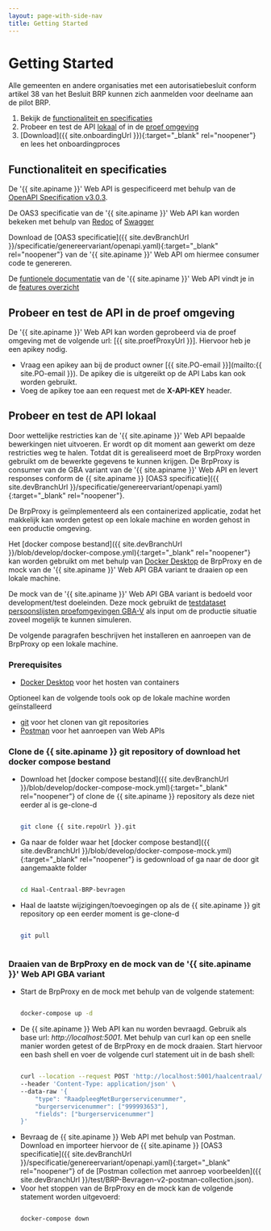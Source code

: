 ```yaml
---
layout: page-with-side-nav
title: Getting Started
---
```

# Getting Started

Alle gemeenten en andere organisaties met een autorisatiebesluit conform artikel 38 van het Besluit BRP kunnen zich aanmelden voor deelname aan de pilot BRP.

1. Bekijk de [functionaliteit en specificaties](#functionaliteit-en-specificaties)
2. Probeer en test de API [lokaal](#probeer-en-test-de-api-lokaal) of in de [proef omgeving](#probeer-en-test-de-api-in-de-proef-omgeving)
3. [Download]({{ site.onboardingUrl }}){:target="_blank" rel="noopener"} en lees het onboardingproces

## Functionaliteit en specificaties

De '{{ site.apiname }}' Web API is gespecificeerd met behulp van de [OpenAPI Specification v3.0.3](https://spec.openapis.org/oas/v3.0.3).

De OAS3 specificatie van de '{{ site.apiname }}' Web API kan worden bekeken met behulp van [Redoc](./redoc) of [Swagger](./swagger-ui)

Download de [OAS3 specificatie]({{ site.devBranchUrl }}/specificatie/genereervariant/openapi.yaml){:target="_blank" rel="noopener"} van de '{{ site.apiname }}' Web API om hiermee consumer code te genereren.

De [funtionele documentatie](./features-overzicht) van de '{{ site.apiname }}' Web API vindt je in de [features overzicht](./features-overzicht)

## Probeer en test de API in de proef omgeving

De '{{ site.apiname }}' Web API kan worden geprobeerd via de proef omgeving met de volgende url: [{{ site.proefProxyUrl }}]. Hiervoor heb je een apikey nodig.

- Vraag een apikey aan bij de product owner [{{ site.PO-email }}](mailto:{{ site.PO-email }}). De apikey die is uitgereikt op de API Labs kan ook worden gebruikt.
- Voeg de apikey toe aan een request met de __X-API-KEY__ header.

## Probeer en test de API lokaal

Door wettelijke restricties kan de '{{ site.apiname }}' Web API bepaalde bewerkingen niet uitvoeren. Er wordt op dit moment aan gewerkt om deze restricties weg te halen. Totdat dit is gerealiseerd moet de BrpProxy worden gebruikt om de bewerkte gegevens te kunnen krijgen. De BrpProxy is consumer van de GBA variant van de '{{ site.apiname }}' Web API en levert responses conform de {{ site.apiname }} [OAS3 specificatie]({{ site.devBranchUrl }}/specificatie/genereervariant/openapi.yaml){:target="_blank" rel="noopener"}.

De BrpProxy is geïmplementeerd als een containerized applicatie, zodat het makkelijk kan worden getest op een lokale machine en worden gehost in een productie omgeving.

Het [docker compose bestand]({{ site.devBranchUrl }}/blob/develop/docker-compose.yml){:target="_blank" rel="noopener"} kan worden gebruikt om met behulp van [Docker Desktop](https://www.docker.com/products/docker-desktop) de BrpProxy en de mock van de '{{ site.apiname }}' Web API GBA variant te draaien op een lokale machine.

De mock van de '{{ site.apiname }}' Web API GBA variant is bedoeld voor development/test doeleinden. Deze mock gebruikt de [testdataset persoonslijsten proefomgevingen GBA-V](https://www.rvig.nl/documenten/richtlijnen/2018/09/20/testdataset-persoonslijsten-proefomgevingen-gba-v) als input om de productie situatie zoveel mogelijk te kunnen simuleren.

De volgende paragrafen beschrijven het installeren en aanroepen van de BrpProxy op een lokale machine.
### Prerequisites

- [Docker Desktop](https://www.docker.com/products/docker-desktop) voor het hosten van containers

Optioneel kan de volgende tools ook op de lokale machine worden geïnstalleerd

- [git](https://git-scm.com/downloads) voor het clonen van git repositories
- [Postman](https://www.postman.com/downloads/) voor het aanroepen van Web APIs

### Clone de {{ site.apiname }} git repository of download het docker compose bestand

- Download het [docker compose bestand]({{ site.devBranchUrl }}/blob/develop/docker-compose-mock.yml){:target="_blank" rel="noopener"} of clone de {{ site.apiname }} repository als deze niet eerder al is ge-clone-d
  ```sh

  git clone {{ site.repoUrl }}.git

  ```
- Ga naar de folder waar het [docker compose bestand]({{ site.devBranchUrl }}/blob/develop/docker-compose-mock.yml){:target="_blank" rel="noopener"} is gedownload of ga naar de door git aangemaakte folder
  ```sh

  cd Haal-Centraal-BRP-bevragen

  ```
- Haal de laatste wijzigingen/toevoegingen op als de {{ site.apiname }} git repository op een eerder moment is ge-clone-d
  ```sh

  git pull
 
  ```

### Draaien van de BrpProxy en de mock van de '{{ site.apiname }}' Web API GBA variant

- Start de BrpProxy en de mock met behulp van de volgende statement:
  ```sh

  docker-compose up -d

  ```
- De {{ site.apiname }} Web API kan nu worden bevraagd. Gebruik als base url: *http://localhost:5001*. Met behulp van curl kan op een snelle manier worden getest of de BrpProxy en de mock draaien. Start hiervoor een bash shell en voer de volgende curl statement uit in de bash shell:
  ```sh

  curl --location --request POST 'http://localhost:5001/haalcentraal/api/brp/personen' \
  --header 'Content-Type: application/json' \
  --data-raw '{
      "type": "RaadpleegMetBurgerservicenummer",
      "burgerservicenummer": ["999993653"],
      "fields": ["burgerservicenummer"]
  }'

  ```
- Bevraag de {{ site.apiname }} Web API met behulp van Postman. Download en importeer hiervoor de {{ site.apiname }} [OAS3 specificatie]({{ site.devBranchUrl }}/specificatie/genereervariant/openapi.yaml){:target="_blank" rel="noopener"} of de [Postman collection met aanroep voorbeelden]({{ site.devBranchUrl }}/test/BRP-Bevragen-v2-postman-collection.json).
- Voor het stoppen van de BrpProxy en de mock kan de volgende statement worden uitgevoerd:
  ```sh

  docker-compose down

  ```
